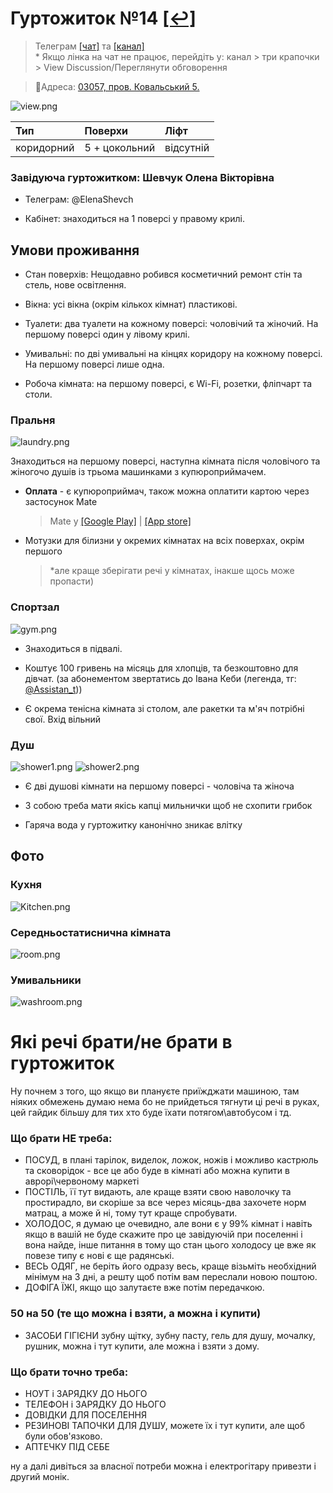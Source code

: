 # Гуртожиток №14 [[↩]](../../README.md)

>Телеграм [[чат]](https://t.me/+CY2mWIgn5MhmOGNi) та [[канал]](https://t.me/kpi_hostel14)\
  > \* Якщо лінка на чат не працює, перейдіть у: канал > три крапочки > View Discussion/Переглянути обговорення

>📍Адреса: [03057, пров. Ковальський 5.](https://www.google.com/maps/place/50%C2%B026'58.5%22N+30%C2%B027'01.5%22E/@50.4495683,30.4504275,17z)

![view.png](../assets/images/view.png)


|Тип       |Поверхи      |Ліфт     |
|:---------|:------------|:--------|
|коридорний|5 + цокольний|відсутній|


### Завідуюча гуртожитком: Шевчук Олена Вікторівна

  + Телеграм: @ElenaShevch

  + Кабінет: знаходиться на 1 поверсі у правому крилі.


## Умови проживання

+ Стан поверхів: Нещодавно робився косметичний ремонт стін та стель, нове освітлення.

+ Вікна: усі вікна (окрім кількох кімнат) пластикові.

+ Туалети: два туалети на кожному поверсі: чоловічий та жіночий. На першому поверсі один у лівому крилі.

+ Умивальні: по дві умивальні на кінцях коридору на кожному поверсі. На першому поверсі лише одна.

+ Робоча кімната: на першому поверсі, є Wi-Fi, розетки, фліпчарт та столи.

### Пральня

![laundry.png](../assets/images/laundry.png)

Знаходиться на першому поверсі, наступна кімната після чоловічого та жіногочо душів із трьома машинками з купюроприймачем. 

+ **Оплата** - є купюроприймач, також можна оплатити картою через застосунок Mate

  >Mate у [[Google Play]](https://play.google.com/store/apps/details?id=com.vendypayApp) | [[App store]](https://apps.apple.com/ua/app/mate/id1546433332)

+ Мотузки для білизни у окремих кімнатах на всіх поверхах, окрім першого
  > *але краще зберігати речі у кімнатах, інакше щось може пропасти) 

### Спортзал

![gym.png](../assets/images/gym.png)


+ Знаходиться в підвалі. 

+ Коштує 100 гривень на місяць для хлопців, та безкоштовно для дівчат. (за абонементом звертатись до Івана Кеби (легенда, тг: [@Assistan_t](https://t.me/Assistan_t)))

+ Є окрема тенісна кімната зі столом, але ракетки та м'яч потрібні свої. Вхід вільний

### Душ

![shower1.png](../assets/images/shower1.png)
![shower2.png](../assets/images/shower2.png)

+ Є дві душові кімнати на першому поверсі - чоловіча та жіноча

+ З собою треба мати якісь капці мильнички щоб не схопити грибок

+ Гаряча вода у гуртожитку канонічно зникає влітку 

## Фото

### Кухня
![Kitchen.png](../assets/images/Kitchen.png)

### Середньостатиснична кімната 

![room.png](../assets/images/room.png)

### Умивальники 

![washroom.png](../assets/images/washroom.png)

# Які речі брати/не брати в гуртожиток
Ну почнем з того, що якщо ви плануєте приїжджати машиною, там ніяких обмежень думаю нема бо не прийдеться тягнути ці речі в руках, цей гайдик більшу для тих хто буде їхати потягом\автобусом і тд.

### Що брати НЕ треба:
 + ПОСУД, в плані тарілок, виделок, ложок, ножів і можливо кастрюль та сковорідок - все це або буде в кімнаті або можна купити в аврорі\червоному маркеті
 + ПОСТІЛЬ, її тут видають, але краще взяти свою наволочку та простирадло, ви скоріше за все через місяць-два захочете норм матрац, а може й ні, тому тут краще спробувати.
 + ХОЛОДОС, я думаю це очевидно, але вони є у 99% кімнат і навіть якщо в вашій не буде скажите про це завідуючій при поселенні і вона найде, інше питання в тому що стан цього холодосу це вже як повезе типу є нові є ще радянські. 
 + ВЕСЬ ОДЯГ, не беріть його одразу весь, краще візьміть необхідний мінімум на 3 дні, а решту щоб потім вам переслали новою поштою.
 + ДОФІГА ЇЖІ, якщо що залутаєте вже потім передачкою.

### 50 на 50 (те що можна і взяти, а можна і купити)
 + ЗАСОБИ ГІГІЄНИ зубну щітку, зубну пасту, гель для душу, мочалку, рушник, можна і тут купити, але можна і взяти з дому.

### Що брати точно треба:
 + НОУТ і ЗАРЯДКУ ДО НЬОГО
 + ТЕЛЕФОН і ЗАРЯДКУ ДО НЬОГО
 + ДОВІДКИ ДЛЯ ПОСЕЛЕННЯ
 + РЕЗИНОВІ ТАПОЧКИ ДЛЯ ДУШУ, можете їх і тут купити, але щоб були обов'язково.
 + АПТЕЧКУ ПІД СЕБЕ

ну а далі дивіться за власної потреби можна і електрогітару привезти і другий монік.
